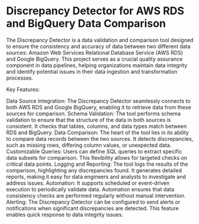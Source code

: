 #  Discrepancy Detector for AWS RDS and BigQuery Data Comparison

The Discrepancy Detector is a data validation and comparison tool designed to ensure the consistency and accuracy of data between two different data sources: Amazon Web Services Relational Database Service (AWS RDS) and Google BigQuery. This project serves as a crucial quality assurance component in data pipelines, helping organizations maintain data integrity and identify potential issues in their data ingestion and transformation processes.

Key Features:

Data Source Integration: The Discrepancy Detector seamlessly connects to both AWS RDS and Google BigQuery, enabling it to retrieve data from these sources for comparison.
Schema Validation: The tool performs schema validation to ensure that the structure of the data in both sources is consistent. It checks that tables, columns, and data types match between RDS and BigQuery.
Data Comparison: The heart of the tool lies in its ability to compare data records between the two sources. It detects discrepancies, such as missing rows, differing column values, or unexpected data.
Customizable Queries: Users can define SQL queries to extract specific data subsets for comparison. This flexibility allows for targeted checks on critical data points.
Logging and Reporting: The tool logs the results of the comparison, highlighting any discrepancies found. It generates detailed reports, making it easy for data engineers and analysts to investigate and address issues.
Automation: It supports scheduled or event-driven execution to periodically validate data. Automation ensures that data consistency checks are performed regularly without manual intervention.
Alerting: The Discrepancy Detector can be configured to send alerts or notifications when significant discrepancies are detected. This feature enables quick response to data integrity issues.
